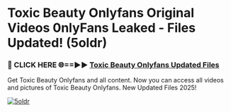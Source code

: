 # Toxic Beauty Onlyfans Original Videos 0nlyFans Leaked - Files Updated! (5oldr)

<h3>🔴 CLICK HERE 🌐==►► <a href="https://tinyurl.com/x26r9saj" rel="nofollow">Toxic Beauty Onlyfans Updated Files</a></h3>

Get Toxic Beauty Onlyfans and all content. Now you can access all videos and pictures of Toxic Beauty Onlyfans. New Updated Files 2025!

[![5oldr](https://i.imgur.com/LkgZPqh.gif)](https://tinyurl.com/x26r9saj)
